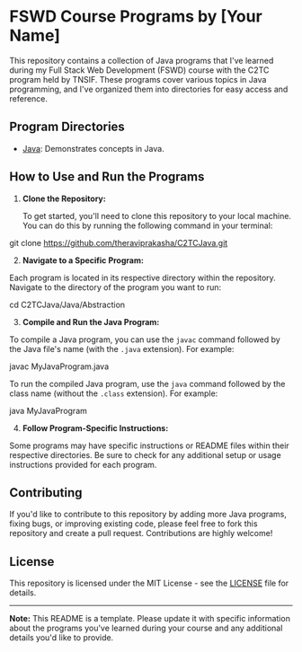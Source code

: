 # FSWD Course Programs by [Your Name]

This repository contains a collection of Java programs that I've learned during my Full Stack Web Development (FSWD) course with the C2TC program held by TNSIF. These programs cover various topics in Java programming, and I've organized them into directories for easy access and reference.

## Program Directories

- [Java](https://github.com/theraviprakasha/C2TCJava/tree/main/Java): Demonstrates concepts in Java.


## How to Use and Run the Programs

1. **Clone the Repository:**

   To get started, you'll need to clone this repository to your local machine. You can do this by running the following command in your terminal:

git clone https://github.com/theraviprakasha/C2TCJava.git


2. **Navigate to a Specific Program:**

Each program is located in its respective directory within the repository. Navigate to the directory of the program you want to run:

cd C2TCJava/Java/Abstraction


3. **Compile and Run the Java Program:**

To compile a Java program, you can use the `javac` command followed by the Java file's name (with the `.java` extension). For example:

javac MyJavaProgram.java


To run the compiled Java program, use the `java` command followed by the class name (without the `.class` extension). For example:

java MyJavaProgram



4. **Follow Program-Specific Instructions:**

Some programs may have specific instructions or README files within their respective directories. Be sure to check for any additional setup or usage instructions provided for each program.

## Contributing

If you'd like to contribute to this repository by adding more Java programs, fixing bugs, or improving existing code, please feel free to fork this repository and create a pull request. Contributions are highly welcome!

## License

This repository is licensed under the MIT License - see the [LICENSE](LICENSE) file for details.

---

**Note:** This README is a template. Please update it with specific information about the programs you've learned during your course and any additional details you'd like to provide.
